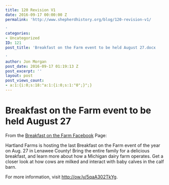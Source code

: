 ```yaml
---
title: 120 Revision V1
date: 2016-09-17 00:00:00 Z
permalink: 'http://www.shepherdhistory.org/blog/120-revision-v1/

'
categories:
- Uncategorized
ID: 121
post_title: 'Breakfast on the Farm event to be held August 27.docx

'
author: Jon Morgan
post_date: 2016-09-17 01:19:13 Z
post_excerpt: ''
layout: post
post_views_count:
- a:1:{i:0;s:18:"a:1:{i:0;s:1:"0";}";}
---
```


<h1 class="c3">Breakfast on the Farm event to be held August 27</h1>

From the <a class="c6" href="https://www.google.com/url?q=https://www.facebook.com/Breakfast-on-the-Farm-230229296992631/&amp;sa=D&amp;ust=1470959534768000&amp;usg=AFQjCNF6MplNdIgmntqYA8FfQQfCXd3diw">Breakfast on the Farm Facebook</a> Page:

Hartland Farms is hosting the last Breakfast on the Farm event of the year on Aug. 27 in Lenawee County! Bring the entire family for a delicious breakfast, and learn more about how a Michigan dairy farm operates. Get a closer look at how cows are milked and interact with baby calves in the calf barn.

For more information, visit <a class="c6" href="https://www.google.com/url?q=http://ow.ly/5qaA302TkYg&amp;sa=D&amp;ust=1470959534771000&amp;usg=AFQjCNGELHXaAJdJgLYKqVPP1EUjs1GL_g">http://ow.ly/5qaA302TkYg</a>.